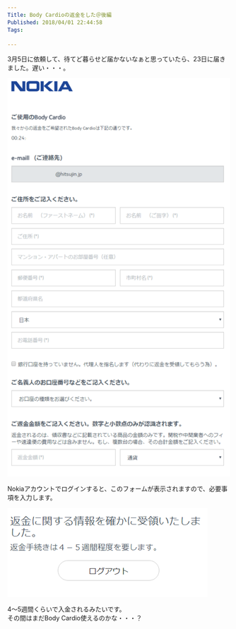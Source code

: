 ```yaml
---
Title: Body Cardioの返金をした＠後編
Published: 2018/04/01 22:44:58
Tags:

---
```


3月5日に依頼して、待てど暮らせど届かないなぁと思っていたら、23日に届きました。遅い・・・。  



![](20180331135759.png) 

Nokiaアカウントでログインすると、このフォームが表示されますので、必要事項を入力します。  

![](20180331140941.png)   

4～5週間くらいで入金されるみたいです。  
その間はまだBody Cardio使えるのかな・・・？
